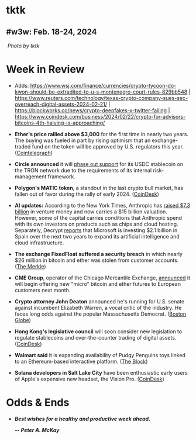 <!--

Draft social posts...

- Tweet NYT column on empathy: https://www.nytimes.com/2024/02/18/opinion/radical-empathy-fiction.html

- Columbia b-school prof TKTTK on #crypto as "generational revenge." https://fortune.com/crypto/2024/02/09/driving-current-crypto-boom-intergenerational-revenge/

-->

# tktk
## #w3w: Feb. 18-24, 2024

![]()
*Photo by tktk*

<!--

Lede item. Stick to ~450 words. Some possibilities...

- Is there "home bias" in tech? https://www.coindesk.com/consensus-magazine/2023/12/19/how-asia-drives-the-next-crypto-bull-market/

- Assange extradition: Who are these dead people?

- Market concentration: Galloway had a great riff on this in his podcast. Software is digesting the world. 

-->

# Week in Review

- Adds: <!-- Have Leo take a crack at these... --> https://www.wsj.com/finance/currencies/crypto-tycoon-do-kwon-should-be-extradited-to-u-s-montenegro-court-rules-829bb548 | https://www.reuters.com/technology/texas-crypto-company-sues-sec-overreach-digital-assets-2024-02-21/ | https://blockworks.co/news/crypto-deepfakes-x-twitter-failing | https://www.coindesk.com/business/2024/02/22/crypto-for-advisors-bitcoins-4th-halving-is-approaching/

- **Ether's price rallied above $3,000** for the first time in nearly two years. The buying was fueled in part by rising optimism that an exchange-traded fund on the token will be approved by U.S. regulators this year. ([Cointelegraph](https://cointelegraph.com/news/ethereum-eth-price-hits-3k-for-the-first-time-since-2022))

- **Circle announced** it will [phase out support](https://www.circle.com/blog/circle-is-discontinuing-support-for-usdc-on-the-tron-blockchain) for its USDC stablecoin on the TRON network due to the requirements of its internal risk-management framework.

- **Polygon's MATIC token**, a standout in the last crypto bull market, has fallen out of favor during the rally of early 2024. ([CoinDesk](https://www.coindesk.com/markets/2024/02/21/polygons-matic-has-fallen-out-of-favour-with-crypto-investors-heres-why/))

- **AI updates:** According to the New York Times, Anthropic has [raised $7.3 billion](https://www.nytimes.com/2024/02/20/technology/anthropic-funding-ai.html) in venture money and now carries a $15 billion valuation. However, some of the capital carries conditions that Anthropic spend with its own investors on products such as chips and cloud hosting. Separately, Decrypt [reports](https://decrypt.co/218258/microsoft-invests-2-billion-in-ai-cloud-in-spain) that Microsoft is investing $2.1 billion in Spain over the next two years to expand its artificial intelligence and cloud infrastructure.

<!-- Update later in the week, adding in exchange response, etc. -->
- **The exchange FixedFloat suffered a security breach** in which nearly $26 million in bitcoin and ether was stolen from customer accounts.  ([The Merkle](https://themerkle.com/cryptocurrency-exchange-fixedfloat-compromised-millions-lost-in-ethereum-and-bitcoin/))

- **CME Group**, operator of the Chicago Mercantile Exchange, [announced](https://www.cmegroup.com/media-room/press-releases/2024/2/20/cme_group_to_launchmicroeuro-denominatedbitcoinandetherfutureson.html) it will begin offering new "micro" bitcoin and ether futures to European customers next month.

- **Crypto attorney John Deaton** announced he's running for U.S. senate against incumbent Elizabeth Warren, a vocal critic of the industry. He faces long odds against the popular Massachusetts Democrat. ([Boston Globe](https://www.msn.com/en-us/news/politics/john-deaton-crypto-attorney-and-commentator-launches-republican-bid-against-elizabeth-warren/ar-BB1izUnB)) <!-- Additional coverage from Bitcoinist: https://bitcoinist.com/pro-xrp-lawyer-enters-senate-race/ -->

- **Hong Kong's legislative council** will soon consider new legislation to regulate stablecoins and over-the-counter trading of digital assets.([CoinDesk](https://www.coindesk.com/policy/2024/02/21/hong-kong-doubles-down-on-stablecoin-otc-rules-promise/))

- **Walmart said** it is expanding availability of Pudgy Penguins toys linked to an Ethereum-based interactive platform. ([The Block](https://www.theblock.co/post/278347/walmart-pudgy-penguins-expansion))

- **Solana developers in Salt Lake City** have been enthusiastic early users of Apple's expensive new headset, the Vision Pro. ([CoinDesk](https://www.coindesk.com/culture/2023/02/15/apple-vision-pros-are-practically-dress-code-at-this-crypto-hacker-house))

# Odds & Ends

- <!-- Draft: The Statewide News Collective, a community of practice for independent news organizations, has launched an impact research project with Montana Free Press, New Hampshire Public Radio, and Bridge Michigan. Led by George Washington University professor Danny Hayes, the project will measure the community and civic benefits of statewide accountability newsrooms. Each organization will receive an $8,000 grant for their participation and a detailed report on the impact of their work. The research aims to better understand the broader community and civic benefits of statewide journalism and create a publicly available resource for other organizations.
 https://www.lenfestinstitute.org/institute-news/statewide-news-collective-launches-impact-research-project/ -->

- **The population of Monarch butterflies** along California's coast is [down 95%](https://xerces.org/blog/western-monarch-count-tallies-233394-butterflies) compared to 1980s, acording to a year-end count by the Xerces Society, a conservation nonprofit.

_**That's it for now. Thanks for reading the newsletter today! If you want to receive updates like this in your inbox every Sunday, please join our email list.**_

_**Have a comment on the newsletter? Please share it with the hashtag #w3w on X/Twitter or LinkedIn. We'll continue the conversation there.**_ 😉

_**If you would like to reach me directly with a story suggestion or anything else, please email peter[at]w3w.news.**_

<!--Move this content to standing editorial policy page on the website.     _**Note: #Web3Weekly content is intended for journalistic purposes only, not as investment advice. Always [DYOR](https://www.urbandictionary.com/define.php?term=DYOR) and consult appropriate financial professionals before making investment decisions.**_ -->

_**Best wishes for a healthy and productive week ahead.**_  

_**-- Peter A. McKay**_  
